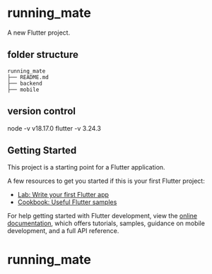 # running_mate

A new Flutter project.

## folder structure

```
running_mate
├── README.md
├── backend
├── mobile
```

## version control

node -v v18.17.0
flutter -v 3.24.3

## Getting Started

This project is a starting point for a Flutter application.

A few resources to get you started if this is your first Flutter project:

-   [Lab: Write your first Flutter app](https://docs.flutter.dev/get-started/codelab)
-   [Cookbook: Useful Flutter samples](https://docs.flutter.dev/cookbook)

For help getting started with Flutter development, view the
[online documentation](https://docs.flutter.dev/), which offers tutorials,
samples, guidance on mobile development, and a full API reference.

# running_mate
